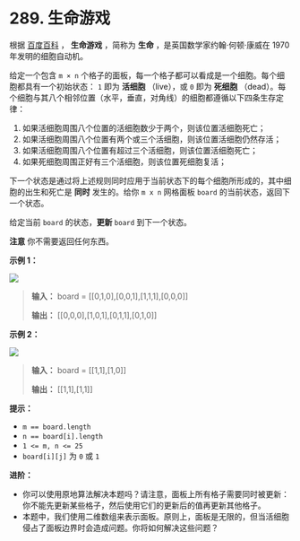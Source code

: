 # 289. 生命游戏

根据 [百度百科](https://baike.baidu.com/item/%E7%94%9F%E5%91%BD%E6%B8%B8%E6%88%8F/2926434?fr=aladdin) ， **生命游戏**
，简称为 **生命**  ，是英国数学家约翰·何顿·康威在 1970 年发明的细胞自动机。

给定一个包含 `m × n` 个格子的面板，每一个格子都可以看成是一个细胞。每个细胞都具有一个初始状态： `1` 即为 **活细胞**
（live），或 `0` 即为 **死细胞**  （dead）。每个细胞与其八个相邻位置（水平，垂直，对角线）的细胞都遵循以下四条生存定律：

1. 如果活细胞周围八个位置的活细胞数少于两个，则该位置活细胞死亡；
2. 如果活细胞周围八个位置有两个或三个活细胞，则该位置活细胞仍然存活；
3. 如果活细胞周围八个位置有超过三个活细胞，则该位置活细胞死亡；
4. 如果死细胞周围正好有三个活细胞，则该位置死细胞复活；

下一个状态是通过将上述规则同时应用于当前状态下的每个细胞所形成的，其中细胞的出生和死亡是 **同时**  发生的。给你 `m x n`
网格面板 `board` 的当前状态，返回下一个状态。

给定当前 `board` 的状态，**更新**  `board` 到下一个状态。

**注意**  你不需要返回任何东西。

**示例 1：**

![](http://public.file.lvshuhuai.cn/images\grid1.jpg)

> **输入：** board = \[\[0,1,0],\[0,0,1],\[1,1,1],\[0,0,0]]
>
> **输出：** \[\[0,0,0],\[1,0,1],\[0,1,1],\[0,1,0]]

**示例 2：**

![](http://public.file.lvshuhuai.cn/images\grid2.jpg)

> **输入：** board = \[\[1,1],\[1,0]]
>
> **输出：** \[\[1,1],\[1,1]]

**提示：**

* `m == board.length`
* `n == board[i].length`
* `1 <= m, n <= 25`
* `board[i][j]` 为 `0` 或 `1`

**进阶：**

* 你可以使用原地算法解决本题吗？请注意，面板上所有格子需要同时被更新：你不能先更新某些格子，然后使用它们的更新后的值再更新其他格子。
* 本题中，我们使用二维数组来表示面板。原则上，面板是无限的，但当活细胞侵占了面板边界时会造成问题。你将如何解决这些问题？